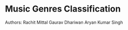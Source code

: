 # Music Genres Classification

Authors:
    Rachit Mittal
    Gaurav Dhariwan
    Aryan Kumar Singh

